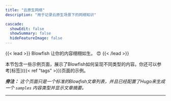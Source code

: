```yaml
---
title: "云原生网络"
description: "用于记录云原生场景下的网络知识"

cascade:
  showEdit: false
  showSummary: false
  hideFeatureImage: false
---
```


{{< lead >}}
Blowfish 让你的内容栩栩如生。 :heart_eyes:
{{< /lead >}}

本节包含一些示例页面，展示了Blowfish如何呈现不同类型的内容。你还可以参考[标签]({{< ref "tags" >}})页面的示例。


_**旁注：** 这个页面只是一个标准的Blowfish文章列表，并且已经配置了Hugo来生成一个 `samples` 内容类型并显示文章摘要。_

---
